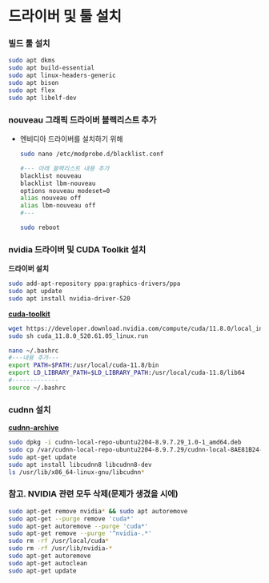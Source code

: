 # 드라이버 및 툴 설치

### 빌드 툴 설치
```bash
sudo apt dkms
sudo apt build-essential
sudo apt linux-headers-generic
sudo apt bison
sudo apt flex
sudo apt libelf-dev
```

### nouveau 그래픽 드라이버 블랙리스트 추가
- 엔비디아 드라이버를 설치하기 위해

    ```bash
    sudo nano /etc/modprobe.d/blacklist.conf
    ```

    ```bash
    #--- 아래 블랙리스트 내용 추가
    blacklist nouveau
    blacklist lbm-nouveau
    options nouveau modeset=0
    alias nouveau off
    alias lbm-nouveau off
    #---
    ```

    ```bash
    sudo reboot
    ```

### nvidia 드라이버 및 CUDA Toolkit 설치
**드라이버 설치**
```bash
sudo add-apt-repository ppa:graphics-drivers/ppa
sudo apt update
sudo apt install nvidia-driver-520
```

[**cuda-toolkit**](https://developer.nvidia.com/cuda-11-8-0-download-archive?target_os=Linux&target_arch=x86_64&Distribution=Ubuntu&target_version=22.04&target_type=runfile_local)

```bash
wget https://developer.download.nvidia.com/compute/cuda/11.8.0/local_installers/cuda_11.8.0_520.61.05_linux.run
sudo sh cuda_11.8.0_520.61.05_linux.run
```

```bash
nano ~/.bashrc
#---내용 추가---
export PATH=$PATH:/usr/local/cuda-11.8/bin
export LD_LIBRARY_PATH=$LD_LIBRARY_PATH:/usr/local/cuda-11.8/lib64
#-------------
source ~/.bashrc
```

### cudnn 설치

[**cudnn-archive**](https://developer.nvidia.com/rdp/cudnn-archive)
```bash
sudo dpkg -i cudnn-local-repo-ubuntu2204-8.9.7.29_1.0-1_amd64.deb
sudo cp /var/cudnn-local-repo-ubuntu2204-8.9.7.29/cudnn-local-8AE81B24-keyring.gpg /usr/share/keyrings/
sudo apt-get update
sudo apt install libcudnn8 libcudnn8-dev
ls /usr/lib/x86_64-linux-gnu/libcudnn*
```

### 참고. NVIDIA 관련 모두 삭제(문제가 생겼을 시에)


```bash
sudo apt-get remove nvidia* && sudo apt autoremove
sudo apt-get --purge remove 'cuda*'
sudo apt-get autoremove --purge 'cuda*'
sudo apt-get remove --purge '^nvidia-.*'
sudo rm -rf /usr/local/cuda*
sudo rm -rf /usr/lib/nvidia-*
sudo apt-get autoremove
sudo apt-get autoclean
sudo apt-get update
```